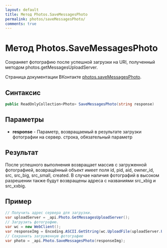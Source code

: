```yaml
---
layout: default
title: Метод Photos.SaveMessagesPhoto
permalink: photos/saveMessagesPhoto/
comments: true
---
```

# Метод Photos.SaveMessagesPhoto
Сохраняет фотографию после успешной загрузки на URI, полученный методом photos.getMessagesUploadServer.

Страница документации ВКонтакте [photos.saveMessagesPhoto](https://vk.com/dev/photos.saveMessagesPhoto).
## Синтаксис
``` csharp
public ReadOnlyCollection<Photo> SaveMessagesPhoto(string response)
```

## Параметры
+ **response** - Параметр, возвращаемый в результате загрузки фотографии на сервер. строка, обязательный параметр

## Результат
После успешного выполнения возвращает массив с загруженной фотографией, возвращённый объект имеет поля id, pid, aid, owner_id, src, src_big, src_small, created. В случае наличия фотографий в высоком разрешении также будут возвращены адреса с названиями src_xbig и src_xxbig.

## Пример
``` csharp
// Получить адрес сервера для загрузки.
var uploadServer = _api.Photo.GetMessagesUploadServer();
// Загрузить фотографию.
var wc = new WebClient();
var responseImg = Encoding.ASCII.GetString(wc.UploadFile(uploadServer.UploadUrl, @"vk.png"));
// Сохранить загруженную фотографию
var photo = _api.Photo.SaveMessagesPhoto(responseImg);
```
